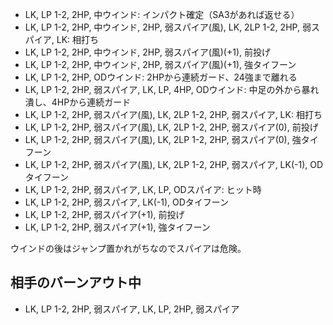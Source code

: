 - LK, LP 1-2, 2HP, 中ウインド: インパクト確定（SA3があれば返せる）
- LK, LP 1-2, 2HP, 中ウインド, 2HP, 弱スパイア(風), LK, 2LP 1-2, 2HP, 弱スパイア, LK: 相打ち
- LK, LP 1-2, 2HP, 中ウインド, 2HP, 弱スパイア(風)(+1), 前投げ
- LK, LP 1-2, 2HP, 中ウインド, 2HP, 弱スパイア(風)(+1), 強タイフーン
- LK, LP 1-2, 2HP, ODウインド: 2HPから連続ガード、24強まで離れる
- LK, LP 1-2, 2HP, 弱スパイア, LK, LP, 4HP, ODウインド: 中足の外から暴れ潰し、4HPから連続ガード
- LK, LP 1-2, 2HP, 弱スパイア(風), LK, 2LP 1-2, 2HP, 弱スパイア, LK: 相打ち
- LK, LP 1-2, 2HP, 弱スパイア(風), LK, 2LP 1-2, 2HP, 弱スパイア(0), 前投げ
- LK, LP 1-2, 2HP, 弱スパイア(風), LK, 2LP 1-2, 2HP, 弱スパイア(0), 強タイフーン
- LK, LP 1-2, 2HP, 弱スパイア(風), LK, 2LP 1-2, 2HP, 弱スパイア, LK(-1), ODタイフーン
- LK, LP 1-2, 2HP, 弱スパイア, LK, LP, ODスパイア: ヒット時
- LK, LP 1-2, 2HP, 弱スパイア, LK(-1), ODタイフーン
- LK, LP 1-2, 2HP, 弱スパイア(+1), 前投げ
- LK, LP 1-2, 2HP, 弱スパイア(+1), 強タイフーン

ウインドの後はジャンプ置かれがちなのでスパイアは危険。

## 相手のバーンアウト中

- LK, LP 1-2, 2HP, 弱スパイア, LK, LP, 2HP, 弱スパイア
